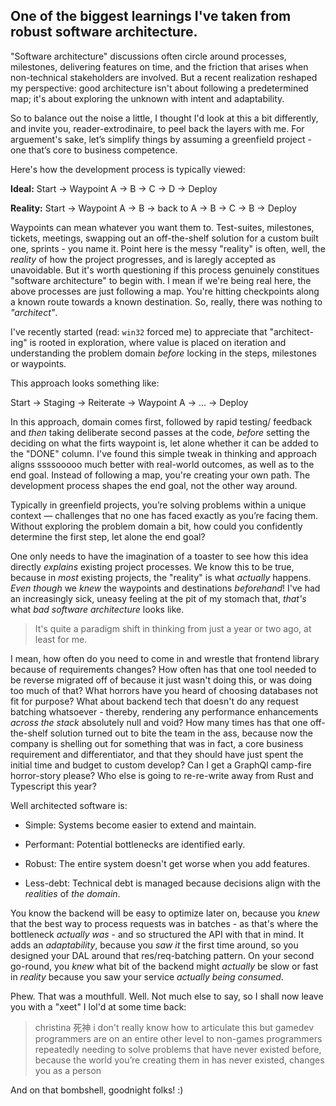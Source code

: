 ## One of the biggest learnings I've taken from robust software architecture. 

"Software architecture" discussions often circle around processes, milestones, delivering features on time, and the friction that arises when non-technical stakeholders are involved. But a recent realization reshaped my perspective: good architecture isn't about following a predetermined map; it's about exploring the unknown with intent and adaptability.

So to balance out the noise a little, I thought I'd look at this a bit differently, and invite you, reader-extrodinaire, to peel back the layers with me. For arguement's sake, let’s simplify things by assuming a greenfield project - one that’s core to business competence.

Here's how the development process is typically viewed:

**Ideal:**
Start → Waypoint A → B → C → D → Deploy

**Reality:**
Start → Waypoint A → B → back to A → B → C → B → Deploy

Waypoints can mean whatever you want them to. Test-suites, milestones, tickets, meetings, swapping out an off-the-shelf solution for a custom built one, sprints - you name it. Point here is the messy "reality" is often, well, the *reality* of how the project progresses, and is laregly accepted as unavoidable.
But it's worth questioning if this process genuinely constitues "software architecture" to begin with. I mean if we're being real here, the above processes are just following a map. You're hitting checkpoints along a known route towards a known destination. So, really, there was nothing to *"architect"*.

I've recently started (read: `win32` forced me) to appreciate that "architect-ing" is rooted in exploration, where value is placed on iteration and understanding the problem domain *before* locking in the steps, milestones or waypoints.

This approach looks something like:

Start → Staging → Reiterate → Waypoint A → ... → Deploy

In this approach, domain comes first, followed by rapid testing/ feedback and *then* taking deliberate second passes at the code, *before* setting the deciding on what the firts waypoint is, let alone whether it can be added to the "DONE" column. I've found this simple tweak in thinking and approach aligns ssssooooo much better with real-world outcomes, as well as to the end goal. Instead of following a map, you're creating your own path. The development process shapes the end goal, not the other way around.

Typically in greenfield projects, you’re solving problems within a unique context — challenges that no one has faced exactly as you’re facing them. Without exploring the problem domain a bit, how could you confidently determine the first step, let alone the end goal?

One only needs to have the imagination of a toaster to see how this idea directly *explains* existing project processes. We know this to be true, because in *most* existing projects, the "reality" is what *actually* happens. *Even though* we *knew* the waypoints and destinations *beforehand*! I've had an increasingly sick, uneasy feeling at the pit of my stomach that, *that's* what *bad software architecture* looks like.

> It's quite a paradigm shift in thinking from just a year or two ago, at least for me. 

I mean, how often do you need to come in and wrestle that frontend library because of requirements changes? How often has that one tool needed to be reverse migrated off of because it just wasn't doing this, or was doing too much of that? What horrors have you heard of choosing databases not fit for purpose? What about backend tech that doesn't do any request batching whatsoever - thereby, rendering any performance enhancements *across the stack* absolutely null and void? How many times has that one off-the-shelf solution turned out to bite the team in the ass, because now the company is shelling out for something that was in fact, a core business requirement and differentiator, and that they should have just spent the initial time and budget to custom develop? Can I get a GraphQl camp-fire horror-story please? Who else is going to re-re-write away from Rust and Typescript this year? 

Well architected software is:

- Simple: Systems become easier to extend and maintain.

- Performant: Potential bottlenecks are identified early.

- Robust: The entire system doesn't get worse when you add features. 

- Less-debt: Technical debt is managed because decisions align with the *realities* of *the domain*.

You know the backend will be easy to optimize later on, because you *knew* that the best way to process requests was in batches - as that's where the bottleneck *actually was* - and so structured the API with that in mind. It adds an *adaptability*, because you *saw it* the first time around, so you designed your DAL around that res/req-batching pattern. On your second go-round, you *knew* what bit of the backend might *actually* be slow or fast in *reality* because you saw your service *actually being consumed*.

Phew. That was a mouthfull. Well. Not much else to say, so I shall now leave you with a "xeet" I lol'd at some time back:

> christina 死神
> i don't really know how to articulate this but gamedev programmers are on an entire other level to non-games programmers
> repeatedly needing to solve problems that have never existed before, because the world you’re creating them in has never existed, changes you as a person

And on that bombshell, goodnight folks! :)